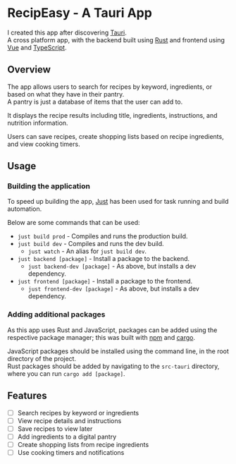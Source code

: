 # RecipEasy - A Tauri App

I created this app after discovering [Tauri](https://tauri.app).  
A cross platform app, with the backend built using [Rust](https://www.rust-lang.org) and frontend using [Vue](https://vuejs.org) and [TypeScript](https://www.typescriptlang.org).

## Overview

The app allows users to search for recipes by keyword, ingredients, or based on what they have in their pantry.  
A pantry is just a database of items that the user can add to.

It displays the recipe results including title, ingredients, instructions, and nutrition information.

Users can save recipes, create shopping lists based on recipe ingredients, and view cooking timers.

## Usage

### Building the application
To speed up building the app, [Just](https://github.com/casey/just) has been used for task running and build automation.

Below are some commands that can be used:

* `just build prod` - Compiles and runs the production build.
* `just build dev` - Compiles and runs the dev build.
    * `just watch` - An alias for `just build dev`.
* `just backend [package]` - Install a package to the backend.
    * `just backend-dev [package]` - As above, but installs a dev dependency.
* `just frontend [package]` - Install a package to the frontend.
    * `just frontend-dev [package]` - As above, but installs a dev dependency.

### Adding additional packages

As this app uses Rust and JavaScript, packages can be added using the respective package manager; this was built with [npm](https://www.npmjs.com) and [cargo](https://doc.rust-lang.org/cargo).

JavaScript packages should be installed using the command line, in the root directory of the project.  
Rust packages should be added by navigating to the `src-tauri` directory, where you can run `cargo add [package]`.

## Features

- [ ] Search recipes by keyword or ingredients
- [ ] View recipe details and instructions
- [ ] Save recipes to view later
- [ ] Add ingredients to a digital pantry
- [ ] Create shopping lists from recipe ingredients
- [ ] Use cooking timers and notifications
